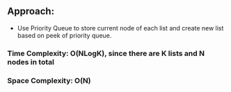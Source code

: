## Approach:
* Use Priority Queue to store current node of each list and create new list based on peek of priority queue.
​
### Time Complexity: O(NLogK), since there are K lists and N nodes in total
### Space Complexity: O(N)